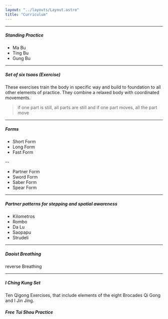 ```yaml
---
layout: "../layouts/Layout.astro"
title: "Curriculum"
---
```


---

##### Standing Practice

- Ma Bu
- Ting Bu
- Gung Bu

---

##### Set of six tsaos (Exercise)

These exercises train the body in specific way and build to foundation to all other elements of practice.
They combine a relaxed body with coordinated movements.

> if one part is still, all parts are still and if one part moves, all the part move

---

##### Forms

- Short Form
- Long Form
- Fast Form

--

- Partner Form
- Sword Form
- Saber Form
- Spear Form

---

##### Partner patterns for stepping and spatial awareness

- Kilometros
- Rombo
- Da Lu
- Saopapu
- Strudeli

---

##### Daoist Breathing

reverse Breathing

---

##### I Ching Kung Set

Ten Qigong Exercises, that include elements of the eight Brocades Qi Gong and I Jin Jing.

##### Free Tui Shou Practice
